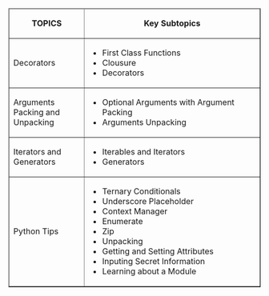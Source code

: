 <!DOCTYPE html>
<html>
<body>
    <main>
        <table width="1000px" cellspacing="0" cellpadding="5" border="1">
            <tbody>
                <thead align="center">
                    <td width="30%">
                        <p><strong>TOPICS</strong></p>
                    </td>
                    <td width="70%"><strong>Key Subtopics<br></strong></td>
                </thead>
                <tr>
                    <td width="30%">Decorators</td>
                    <td width="70%">
                        <ul>
                            <li>First Class Functions</li>
                            <li>Clousure</li>
                            <li>Decorators</li>
                        </ul>
                    </td>
                </tr>
                <tr>
                    <td width="30%">Arguments Packing and Unpacking</td>
                    <td width="70%">
                        <ul>
                            <li>Optional Arguments with Argument Packing</li>
                            <li>Arguments Unpacking</li>
                        </ul>
                    </td>
                </tr>
                <tr>
                    <td width="30%">Iterators and Generators</td>
                    <td width="70%">
                        <ul>
                            <li>Iterables and Iterators</li>
                            <li>Generators</li>
                        </ul>
                    </td>
                </tr>
                <tr>
                    <td width="30%">Python Tips</td>
                    <td width="70%">
                        <ul>
                            <li>Ternary Conditionals</li>
                            <li>Underscore Placeholder</li>
                            <li>Context Manager</li>
                            <li>Enumerate</li>
                            <li>Zip</li>
                            <li>Unpacking</li>
                            <li>Getting and Setting Attributes</li>
                            <li>Inputing Secret Information</li>
                            <li>Learning about a Module</li>
                        </ul>
                    </td>
                </tr>
            </tbody>
        </table>
    </main>
</body>
</html>